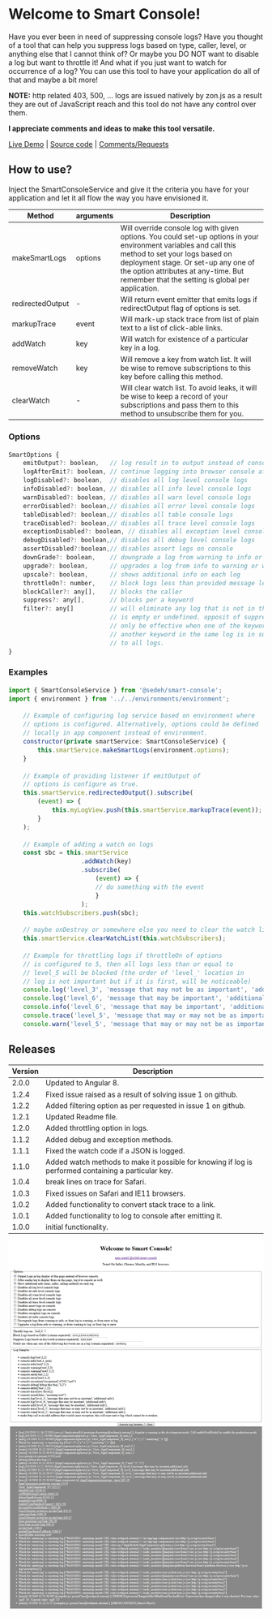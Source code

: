 # Welcome to Smart Console!

Have you ever been in need of suppressing console logs? Have you thought of a tool that can help you suppress logs based on type, caller, level, or anything else that I cannot think of? Or maybe you DO NOT want to disable a log but want to throttle it! And what if you just want to watch for occurrence of a log? 
You can use this tool to have your application do all of that and maybe a bit more! 

**NOTE:** http related 403, 500, ... logs are issued natively by zon.js as a result they are out of JavaScript reach and this tool do not have any control over them.

**I appreciate comments and ideas to make this tool versatile.**

[Live Demo](https://smart-console.stackblitz.io) | [Source code](https://github.com/msalehisedeh/smart-console/tree/master/src/app) | [Comments/Requests](https://github.com/msalehisedeh/smart-console/issues)

## How to use?
Inject the SmartConsoleService and give it the criteria you have for your application and let it all flow the way you have envisioned it.

| Method           | arguments     |Description                                                          |
|------------------|---------|---------------------------------------------------------------------------|
| makeSmartLogs    | options | Will override console log with given options. You could set-up options in your environment variables and call this method to set your logs based on deployment stage. Or set-up any one of the option attributes at any-time. But remember that the setting is global per application. |
| redirectedOutput | -       | Will return event emitter that emits logs if redirectOutput flag of options is set. |
| markupTrace      | event   | Will mark-up stack trace from list of plain text to a list of click-able links. |
| addWatch         | key     | Will watch for existence of a particular key in a log.                          |
| removeWatch      | key     | Will remove a key from watch list. It will be wise to remove subscriptions to this key before calling this method. |
| clearWatch       | -       | Will clear watch list. To avoid leaks, it will be wise to keep a record of your subscriptions and pass them to this method to unsubscribe them for you. |


### Options
```javascript
SmartOptions {
	emitOutput?: boolean,   // log result in to output instead of console.
	logAfterEmit?: boolean, // continue logging into browser console after emitting the log
	logDisabled?: boolean,  // disables all log level console logs
	infoDisabled?: boolean, // disables all info level console logs
	warnDisabled?: boolean, // disables all warn level console logs
	errorDisabled?: boolean,// disables all error level console logs
	tableDisabled?: boolean,// disables all table console logs
	traceDisabled?: boolean,// disables all trace level console logs
	exceptionDisabled?: boolean, // disables all exception level console logs
	debugDisabled?: boolean,// disables all debug level console logs
	assertDisabled?:boolean,// disables assert logs on console
	downGrade?: boolean,    // downgrade a log from warning to info or log to warning, or error to log.
	upgrade?: boolean,      // upgrades a log from info to warning or warning to log, or log to error
	upscale?: boolean,      // shows additional info on each log
	throttleOn?: number,    // block logs less than provided message level (e.g., level_3 or level_5) in a log
	blockCaller?: any[],    // blocks the caller
	suppress?: any[],       // blocks per a keyword
	filter?: any[]          // will eliminate any log that is not in the filter list. void if list 
							// is empty or undefined. opposit of suppress. if supplied, suppress will 
							// only be effective when one of the keywords has passed filtering and 
							// another keyword in the same log is in suppress list. Filter applies
							// to all logs.
}
```

### Examples
```javascript
import { SmartConsoleService } from '@sedeh/smart-console';
import { environment } from '../../environments/environment';

	// Example of configuring log service based on environment where 
	// options is configured. Alternatively, options could be defined 
	// locally in app component instead of environment.
	constructor(private smartService: SmartConsoleService) {
		this.smartService.makeSmartLogs(environment.options);
	}
	
	// Example of providing listener if emitOutput of 
	// options is configure as true.
	this.smartService.redirectedOutput().subscribe(
		(event) => {
			this.myLogView.push(this.smartService.markupTrace(event));
		}
	);

	// Example of adding a watch on logs
	const sbc = this.smartService
					.addWatch(key)
					.subscribe(
						(event) => {
						// do something with the event
						}
					);
	this.watchSubscribers.push(sbc);
	
	// maybe onDestroy or somewhere else you need to clear the watch list.
	this.smartService.clearWatchList(this.watchSubscribers);

	// Example for throttling logs if throttleOn of options
	// is configured to 5, then all logs less than or equal to
	// level_5 will be blocked (the order of 'level_' location in 
	// log is not important but if it is first, will be noticeable)
	console.log('level_3', 'message that may not be as important', 'additional info');
	console.log('level_6', 'message that may be important', 'additional info');
	console.info('level_6', 'message that may be important', 'additional info');
	console.trace('level_5', 'message that may or may not be as important', 'additional info');
	console.warn('level_5', 'message that may or may not be as important', 'additional info');

```

## Releases

| Version | Description                                                          |
|---------|----------------------------------------------------------------------|
|2.0.0    | Updated to Angular 8.                                                |
|1.2.4    | Fixed issue raised as a result of solving issue 1 on github.         |
|1.2.2    | Added filtering option as per requested in issue 1 on github.        |
|1.2.1    | Updated Readme file.                                                 |
|1.2.0    | Added throttling option in logs.                                     |
|1.1.2    | Added debug and exception methods.                                   |
|1.1.1    | Fixed the watch code if a JSON is logged.                            |
|1.1.0    | Added watch methods to make it possible for knowing if log is performed containing a particular key. |
|1.0.4    | break lines on trace for Safari.                                     |
|1.0.3    | Fixed issues on Safari and IE11 browsers.                            |
|1.0.2    | Added functionality to convert stack trace to a link.                |
|1.0.1    | Added functionality to log to console after emitting it.             |
|1.0.0    | initial functionality.                                               |


![alt text](https://raw.githubusercontent.com/msalehisedeh/smart-console/master/sample.png  "What you would see when a smart-console sampler is used")
